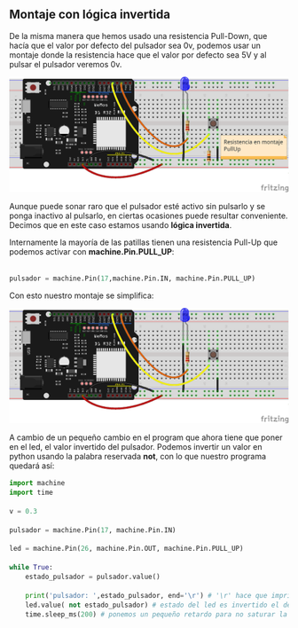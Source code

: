 ## Montaje con lógica invertida

De la misma manera que hemos usado una resistencia Pull-Down, que hacía que el valor por defecto del pulsador sea 0v, podemos usar un montaje donde la resistencia hace que el valor por defecto sea 5V y al pulsar el pulsador veremos 0v. 

![](./images/wemos_d1_R32_led+pulsador_pullup_bb.png)

Aunque puede sonar raro que el pulsador esté activo sin pulsarlo y se ponga inactivo al pulsarlo, en ciertas ocasiones puede resultar conveniente. Decimos que en este caso estamos usando **lógica invertida**.

Internamente la mayoría de las patillas tienen una resistencia Pull-Up que podemos activar con **machine.Pin.PULL_UP**:

```python

pulsador = machine.Pin(17,machine.Pin.IN, machine.Pin.PULL_UP)
```


Con esto nuestro montaje se simplifica:

![](./images/wemos_d1_R32_led+pulsador_internal_pullup_bb.png)

A cambio de un pequeño cambio en el program que ahora tiene que poner en el led, el valor invertido del pulsador. Podemos invertir un valor en python usando la palabra reservada **not**, con lo que nuestro programa quedará así:


```python
import machine
import time

v = 0.3

pulsador = machine.Pin(17, machine.Pin.IN)

led = machine.Pin(26, machine.Pin.OUT, machine.Pin.PULL_UP)

while True:
    estado_pulsador = pulsador.value()

    print('pulsador: ',estado_pulsador, end='\r') # '\r' hace que imprimamos siempre en la misma línea
    led.value( not estado_pulsador) # estado del led es invertido el del pulsador
    time.sleep_ms(200) # ponemos un pequeño retardo para no saturar la pantalla
```
